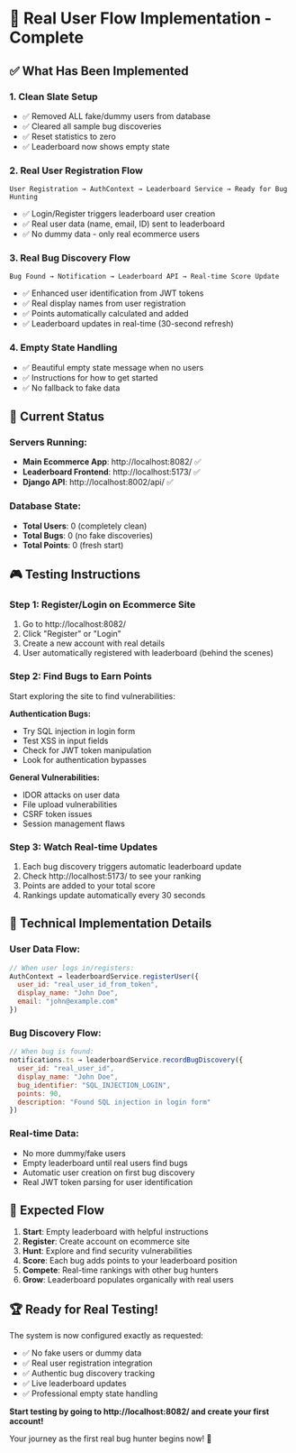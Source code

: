 # 🎯 Real User Flow Implementation - Complete

## ✅ What Has Been Implemented

### 1. **Clean Slate Setup**
- ✅ Removed ALL fake/dummy users from database
- ✅ Cleared all sample bug discoveries
- ✅ Reset statistics to zero
- ✅ Leaderboard now shows empty state

### 2. **Real User Registration Flow**
```
User Registration → AuthContext → Leaderboard Service → Ready for Bug Hunting
```
- ✅ Login/Register triggers leaderboard user creation
- ✅ Real user data (name, email, ID) sent to leaderboard
- ✅ No dummy data - only real ecommerce users

### 3. **Real Bug Discovery Flow**
```
Bug Found → Notification → Leaderboard API → Real-time Score Update
```
- ✅ Enhanced user identification from JWT tokens
- ✅ Real display names from user registration
- ✅ Points automatically calculated and added
- ✅ Leaderboard updates in real-time (30-second refresh)

### 4. **Empty State Handling**
- ✅ Beautiful empty state message when no users
- ✅ Instructions for how to get started
- ✅ No fallback to fake data

## 🚀 Current Status

### Servers Running:
- **Main Ecommerce App**: http://localhost:8082/ ✅
- **Leaderboard Frontend**: http://localhost:5173/ ✅  
- **Django API**: http://localhost:8002/api/ ✅

### Database State:
- **Total Users**: 0 (completely clean)
- **Total Bugs**: 0 (no fake discoveries)
- **Total Points**: 0 (fresh start)

## 🎮 Testing Instructions

### Step 1: Register/Login on Ecommerce Site
1. Go to http://localhost:8082/
2. Click "Register" or "Login"
3. Create a new account with real details
4. User automatically registered with leaderboard (behind the scenes)

### Step 2: Find Bugs to Earn Points
Start exploring the site to find vulnerabilities:

**Authentication Bugs:**
- Try SQL injection in login form
- Test XSS in input fields
- Check for JWT token manipulation
- Look for authentication bypasses

**General Vulnerabilities:**
- IDOR attacks on user data
- File upload vulnerabilities  
- CSRF token issues
- Session management flaws

### Step 3: Watch Real-time Updates
1. Each bug discovery triggers automatic leaderboard update
2. Check http://localhost:5173/ to see your ranking
3. Points are added to your total score
4. Rankings update automatically every 30 seconds

## 🔧 Technical Implementation Details

### User Data Flow:
```javascript
// When user logs in/registers:
AuthContext → leaderboardService.registerUser({
  user_id: "real_user_id_from_token",
  display_name: "John Doe", 
  email: "john@example.com"
})
```

### Bug Discovery Flow:
```javascript
// When bug is found:
notifications.ts → leaderboardService.recordBugDiscovery({
  user_id: "real_user_id",
  display_name: "John Doe",
  bug_identifier: "SQL_INJECTION_LOGIN",
  points: 90,
  description: "Found SQL injection in login form"
})
```

### Real-time Data:
- No more dummy/fake users
- Empty leaderboard until real users find bugs
- Automatic user creation on first bug discovery
- Real JWT token parsing for user identification

## 🎯 Expected Flow

1. **Start**: Empty leaderboard with helpful instructions
2. **Register**: Create account on ecommerce site  
3. **Hunt**: Explore and find security vulnerabilities
4. **Score**: Each bug adds points to your leaderboard position
5. **Compete**: Real-time rankings with other bug hunters
6. **Grow**: Leaderboard populates organically with real users

## 🏆 Ready for Real Testing!

The system is now configured exactly as requested:
- ✅ No fake users or dummy data
- ✅ Real user registration integration  
- ✅ Authentic bug discovery tracking
- ✅ Live leaderboard updates
- ✅ Professional empty state handling

**Start testing by going to http://localhost:8082/ and create your first account!**

Your journey as the first real bug hunter begins now! 🎯
